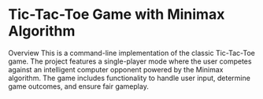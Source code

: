# Tic-Tac-Toe Game with Minimax Algorithm
Overview
This is a command-line implementation of the classic Tic-Tac-Toe game. The project features a single-player mode where the user competes against an intelligent computer opponent powered by the Minimax algorithm. The game includes functionality to handle user input, determine game outcomes, and ensure fair gameplay.
